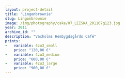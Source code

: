 ```yaml
---
layout: project-detail
title: "Lingonbrownie"
slug: Lingonbrownie
image: /img/photography/cake/07_LEISKA_201107g123.jpg
year: 2011
archive_id: ""
description: "Vaxholms Hembygdsgårds Café"
prints: 
-   variable: 4zu3_small
    price: "120,00 €"
-   variable: 4zu3_medium
    price: "600,00 €"
-   variable: 4zu3_large
    price: "900,00 €"
---
```


